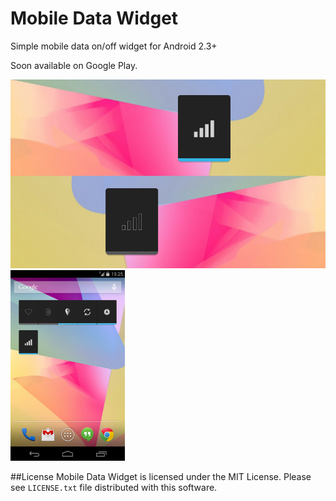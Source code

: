 Mobile Data Widget
==================

Simple mobile data on/off widget for Android 2.3+

Soon available on Google Play.

<img src="https://raw.githubusercontent.com/telmomarques/mobile-data-widget/master/screenshot_2.png" width="510px" />
<img src="https://raw.githubusercontent.com/telmomarques/mobile-data-widget/master/screenshot_1.png" width="183px" />

##License
Mobile Data Widget is licensed under the MIT License. Please see `LICENSE.txt` file distributed with this software.
